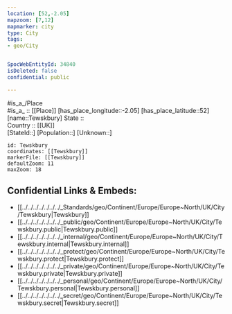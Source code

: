 ```yaml
---
location: [52,-2.05] 
mapzoom: [7,12] 
mapmarker: city 
type: City
tags:
- geo/City


SpocWebEntityId: 34840
isDeleted: false
confidential: public

---
```

#is_a_/Place  
#is_a_ :: [[Place]] 
[has_place_longitude::-2.05] 
[has_place_latitude::52] 
[name::Tewskbury] 
State ::  
Country :: [[UK]]  
[StateId::] 
[Population::] 
[Unknown::] 


```leaflet
id: Tewskbury
coordinates: [[Tewskbury]] 
markerFile: [[Tewskbury]] 
defaultZoom: 11 
maxZoom: 18
```


## Confidential Links & Embeds: 
- [[../../../../../../../_Standards/geo/Continent/Europe/Europe~North/UK/City/Tewskbury|Tewskbury]] 
- [[../../../../../../../_public/geo/Continent/Europe/Europe~North/UK/City/Tewskbury.public|Tewskbury.public]] 
- [[../../../../../../../_internal/geo/Continent/Europe/Europe~North/UK/City/Tewskbury.internal|Tewskbury.internal]] 
- [[../../../../../../../_protect/geo/Continent/Europe/Europe~North/UK/City/Tewskbury.protect|Tewskbury.protect]] 
- [[../../../../../../../_private/geo/Continent/Europe/Europe~North/UK/City/Tewskbury.private|Tewskbury.private]] 
- [[../../../../../../../_personal/geo/Continent/Europe/Europe~North/UK/City/Tewskbury.personal|Tewskbury.personal]] 
- [[../../../../../../../_secret/geo/Continent/Europe/Europe~North/UK/City/Tewskbury.secret|Tewskbury.secret]] 

